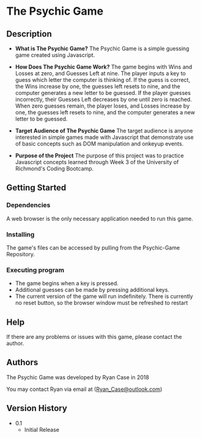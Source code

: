 # The Psychic Game

## Description

* **What is The Psychic Game?**
The Psychic Game is a simple guessing game created using Javascript.

* **How Does The Psychic Game Work?**
The game begins with Wins and Losses at zero, and Guesses Left at nine. The player inputs a key to guess which letter the computer is thinking of. If the guess is correct, the Wins increase by one, the guesses left resets to nine, and the computer generates a new letter to be guessed. If the player guesses incorrectly, their Guesses Left decreases by one until zero is reached. When zero guesses remain, the player loses, and Losses increase by one, the guesses left resets to nine, and the computer generates a new letter to be guessed.

* **Target Audience of The Psychic Game**
The target audience is anyone interested in simple games made with Javascript that demonstrate use of basic concepts such as DOM manipulation and onkeyup events.

* **Purpose of the Project**
The purpose of this project was to practice Javascript concepts learned through Week 3 of the University of Richmond's Coding Bootcamp.

## Getting Started

### Dependencies

A web browser is the only necessary application needed to run this game.

### Installing

The game's files can be accessed by pulling from the Psychic-Game Repository.

### Executing program

* The game begins when a key is pressed.
* Additional guesses can be made by pressing additional keys.
* The current version of the game will run indefinitely. There is currently no reset button, so the browser window must be refreshed to restart

## Help

If there are any problems or issues with this game, please contact the author.

## Authors

The Psychic Game was developed by Ryan Case in 2018

You may contact Ryan via email at (Ryan_Case@outlook.com)

## Version History

* 0.1
    * Initial Release